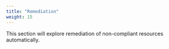 ```yaml
---
title: "Remediation"
weight: 15
---
```


This section will explore remediation of non-compliant resources automatically.